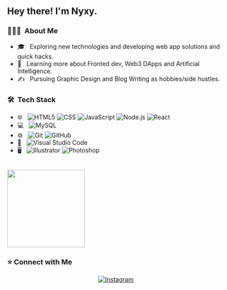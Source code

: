 <h2> Hey there! I'm Nyxy.</h2>

<h3> 👨🏻‍💻 &nbsp;About Me </h3>

- 🎓 &nbsp; Exploring new technologies and developing web app solutions and quick hacks.
- 🌱 &nbsp; Learning more about Fronted dev, Web3 DApps and Artificial Intelligence.
- ✍️ &nbsp; Pursuing Graphic Design and Blog Writing as hobbies/side hustles.

<h3> 🛠 &nbsp;Tech Stack</h3>

- 🌐 &nbsp;
  ![HTML5](https://img.shields.io/badge/-HTML5-333333?style=flat&logo=HTML5)
  ![CSS](https://img.shields.io/badge/-CSS-333333?style=flat&logo=CSS3&logoColor=1572B6)
  ![JavaScript](https://img.shields.io/badge/-JavaScript-333333?style=flat&logo=javascript)
  ![Node.js](https://img.shields.io/badge/-Node.js-333333?style=flat&logo=node.js)
  ![React](https://img.shields.io/badge/-React-333333?style=flat&logo=react)
- 💻 &nbsp;
  ![MySQL](https://img.shields.io/badge/-MySQL-333333?style=flat&logo=mysql)
- ⚙️ &nbsp;
  ![Git](https://img.shields.io/badge/-Git-333333?style=flat&logo=git)
  ![GitHub](https://img.shields.io/badge/-GitHub-333333?style=flat&logo=github)
- 🔧 &nbsp;
  ![Visual Studio Code](https://img.shields.io/badge/-Visual%20Studio%20Code-333333?style=flat&logo=visual-studio-code&logoColor=007ACC)
- 🖥 &nbsp;
  ![Illustrator](https://img.shields.io/badge/-Illustrator-333333?style=flat&logo=adobe-illustrator)
  ![Photoshop](https://img.shields.io/badge/-Photoshop-333333?style=flat&logo=adobe-photoshop)

<br/>

<a href="https://github.com/CyNyxy">
  <img height="180em" src="https://github-readme-stats.vercel.app/api/top-langs/?username=CyNyxy&theme=buefy&layout=compact" />
</a>

<br/>

<h3>⭐️&nbsp;Connect with Me </h3>

<p align="center">
<a href="https://github.com/CyNyxy"><img alt="Instagram" src="https://img.shields.io/badge/Github-cynyxy-blue?style=flat-square&logo=github"></a>
</p>
